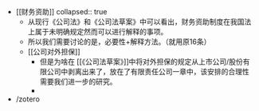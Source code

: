 - [[财务资助]]
  collapsed:: true
	- 从现行《公司法》和《公司法草案》中可以看出，财务资助制度在我国法上属于未明确规定然而可以进行解释的事项。
	- 所以我们需要讨论的是，必要性+解释方法。（就用原16条）
	- [[公司对外担保]]
		- 但是为啥在 [[《公司法草案》]]中将对外担保的规定从上市公司/股份有限公司中剥离出来了，放在了有限责任公司一章中，该安排的合理性需要我们进一步的研究。
		-
- /zotero